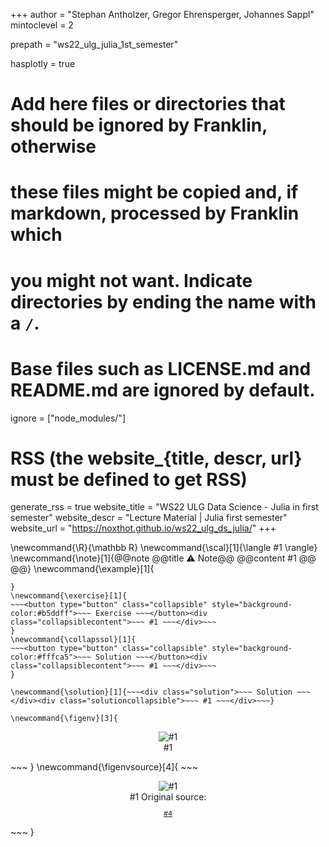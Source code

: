 <!--
Add here global page variables to use throughout your website.
-->
+++
author = "Stephan Antholzer, Gregor Ehrensperger, Johannes Sappl"
mintoclevel = 2

prepath = "ws22_ulg_julia_1st_semester"

hasplotly = true

# Add here files or directories that should be ignored by Franklin, otherwise
# these files might be copied and, if markdown, processed by Franklin which
# you might not want. Indicate directories by ending the name with a `/`.
# Base files such as LICENSE.md and README.md are ignored by default.
ignore = ["node_modules/"]

# RSS (the website_{title, descr, url} must be defined to get RSS)
generate_rss = true
website_title = "WS22 ULG Data Science - Julia in first semester"
website_descr = "Lecture Material | Julia first semester"
website_url   = "https://noxthot.github.io/ws22_ulg_ds_julia/"
+++

<!--
Add here global latex commands to use throughout your pages.
-->
\newcommand{\R}{\mathbb R}
\newcommand{\scal}[1]{\langle #1 \rangle}
\newcommand{\note}[1]{@@note @@title ⚠ Note@@ @@content #1 @@ @@}
\newcommand{\example}[1]{
~~~<button type="button" class="collapsible" style="background-color:#caffa5">~~~ Example ~~~</button><div class="collapsiblecontent">~~~ #1 ~~~</div>~~~
}
\newcommand{\exercise}[1]{
~~~<button type="button" class="collapsible" style="background-color:#b5ddff">~~~ Exercise ~~~</button><div class="collapsiblecontent">~~~ #1 ~~~</div>~~~
}
\newcommand{\collapssol}[1]{
~~~<button type="button" class="collapsible" style="background-color:#fffca5">~~~ Solution ~~~</button><div class="collapsiblecontent">~~~ #1 ~~~</div>~~~
}

\newcommand{\solution}[1]{~~~<div class="solution">~~~ Solution ~~~</div><div class="solutioncollapsible">~~~ #1 ~~~</div>~~~}

\newcommand{\figenv}[3]{
~~~
<figure style="text-align:center;">
<img src="!#2" style="padding:0;#3" alt="#1"/>
<figcaption>#1</figcaption>
</figure>
~~~
}
\newcommand{\figenvsource}[4]{
~~~
<figure style="text-align:center;">
<img src="!#2" style="padding:0;#3" alt="#1"/>
<figcaption>#1 Original source: <p style="font-size:11px"><a href="#4">#4</a></p></figcaption>
</figure>
~~~
}